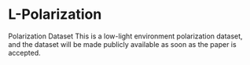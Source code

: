 # L-Polarization
Polarization Dataset
This is a low-light environment polarization dataset, and the dataset will be made publicly available as soon as the paper is accepted.
